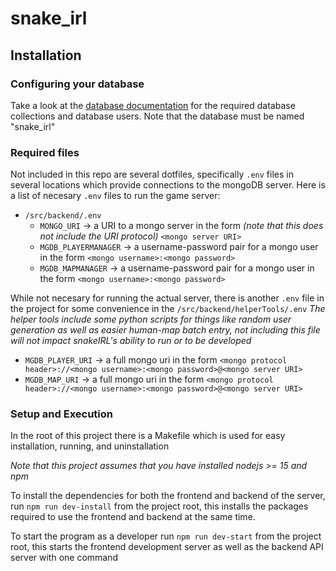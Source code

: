 # snake_irl

## Installation
### Configuring your database
Take a look at the [database documentation](docs/mongo_schemas.md) for the required database collections and database users. Note that the database must be named "snake_irl"

### Required files
Not included in this repo are several dotfiles, specifically `.env` files in several locations which provide connections to the mongoDB server.
Here is a list of necesary `.env` files to run the game server:
- `/src/backend/.env`
  - `MONGO_URI` &rarr; a URI to a mongo server in the form _(note that this does not include the URI protocol)_ `<mongo server URI>`
  - `MGDB_PLAYERMANAGER` &rarr; a username-password pair for a mongo user in the form `<mongo username>:<mongo password>`
  - `MGDB_MAPMANAGER` &rarr; a username-password pair for a mongo user in the form `<mongo username>:<mongo password>`

While not necesary for running the actual server, there is another `.env` file in the project for some convenience in the `/src/backend/helperTools/.env`
_The helper tools include some python scripts for things like random user generation as well as easier human-map batch entry, not including this file will not impact snakeIRL's ability to run or to be developed_
- `MGDB_PLAYER_URI` &rarr; a full mongo uri in the form `<mongo protocol header>://<mongo username>:<mongo password>@<mongo server URI>`
- `MGDB_MAP_URI` &rarr; a full mongo uri in the form `<mongo protocol header>://<mongo username>:<mongo password>@<mongo server URI>`

### Setup and Execution
In the root of this project there is a Makefile which is used for easy installation, running, and uninstallation

_Note that this project assumes that you have installed nodejs >= 15 and npm_

To install the dependencies for both the frontend and backend of the server, run `npm run dev-install` from the project root,
this installs the packages required to use the frontend and backend at the same time.

To start the program as a developer run `npm run dev-start` from the project root,
this starts the frontend development server as well as the backend API server with one command
